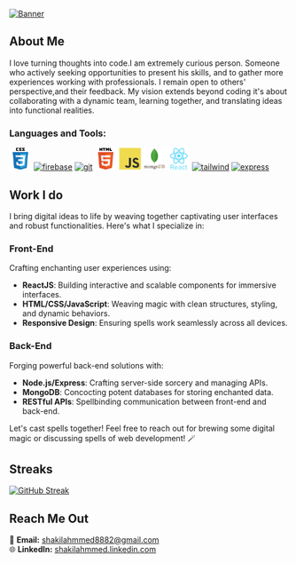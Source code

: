 
[![Banner](https://i.ibb.co/4NWTgwN/Navy-Blue-Geometric-Technology-Linked-In-Banner.png)](https://github.com/shakilahmmed21)
## About Me
I love turning thoughts into code.I am extremely curious person.
Someone who actively seeking opportunities to present his skills, and to gather more experiences working with professionals.
I remain open to others' perspective,and their feedback. My vision extends beyond coding it's about collaborating with a dynamic team, learning together, and translating ideas into functional realities.
### Languages and Tools:

<p align="left">
  <a href="https://www.w3schools.com/css/" target="_blank" rel="noreferrer"><img src="https://raw.githubusercontent.com/devicons/devicon/master/icons/css3/css3-original-wordmark.svg" alt="css3" width="40" height="40"/></a>
  <a href="https://firebase.google.com/" target="_blank" rel="noreferrer"><img src="https://www.vectorlogo.zone/logos/firebase/firebase-icon.svg" alt="firebase" width="40" height="40"/></a>
  <a href="https://git-scm.com/" target="_blank" rel="noreferrer"><img src="https://www.vectorlogo.zone/logos/git-scm/git-scm-icon.svg" alt="git" width="40" height="40"/></a>
  <a href="https://www.w3.org/html/" target="_blank" rel="noreferrer"><img src="https://raw.githubusercontent.com/devicons/devicon/master/icons/html5/html5-original-wordmark.svg" alt="html5" width="40" height="40"/></a>
  <a href="https://developer.mozilla.org/en-US/docs/Web/JavaScript" target="_blank" rel="noreferrer"><img src="https://raw.githubusercontent.com/devicons/devicon/master/icons/javascript/javascript-original.svg" alt="javascript" width="40" height="40"/></a>
  <a href="https://www.mongodb.com/" target="_blank" rel="noreferrer"><img src="https://raw.githubusercontent.com/devicons/devicon/master/icons/mongodb/mongodb-original-wordmark.svg" alt="mongodb" width="40" height="40"/></a>
  <a href="https://reactjs.org/" target="_blank" rel="noreferrer"><img src="https://raw.githubusercontent.com/devicons/devicon/master/icons/react/react-original-wordmark.svg" alt="react" width="40" height="40"/></a>
  <a href="https://tailwindcss.com/" target="_blank" rel="noreferrer"><img src="https://www.vectorlogo.zone/logos/tailwindcss/tailwindcss-icon.svg" alt="tailwind" width="40" height="40"/></a>
  <a href="https://expressjs.com/" target="_blank" rel="noreferrer"><img src="https://www.vectorlogo.zone/logos/expressjs/expressjs-icon.svg" alt="express" width="40" height="40"/></a>
</p>



##  Work I do 

I bring digital ideas to life by weaving together captivating user interfaces and robust functionalities. Here's what I specialize in:

### Front-End 

Crafting enchanting user experiences using:

- **ReactJS**: Building interactive and scalable components for immersive interfaces.
- **HTML/CSS/JavaScript**: Weaving magic with clean structures, styling, and dynamic behaviors.
- **Responsive Design**: Ensuring spells work seamlessly across all devices.

### Back-End 

Forging powerful back-end solutions with:

- **Node.js/Express**: Crafting server-side sorcery and managing APIs.
- **MongoDB**: Concocting potent databases for storing enchanted data.
- **RESTful APIs**: Spellbinding communication between front-end and back-end.

Let's cast spells together! Feel free to reach out for brewing some digital magic or discussing spells of web development! 🪄


## Streaks
[![GitHub Streak](https://github-readme-streak-stats.herokuapp.com?user=Shakil-Ahmmed8882)](https://git.io/streak-stats)

## Reach Me Out
📧 **Email:** [shakilahmmed8882@gmail.com](mailto:shakilahmmed8882@gmail.com)<br>
🌐 **LinkedIn:** [shakilahmmed.linkedin.com](https://www.linkedin.com/in/shakil-ahmmed-501aaa26a/)




